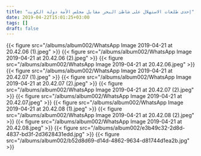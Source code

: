 ```yaml
---
title: "إحدى طلعات الاستهلال على شاطئ البحر مقابل مجلس الأمة دولة الكويت"
date: 2019-04-22T15:01:25+03:00
tags: []
draft: false
---
```


{{< figure src="/albums/album002/WhatsApp Image 2019-04-21 at 20.42.06 (1).jpeg" >}}
{{< figure src="/albums/album002/WhatsApp Image 2019-04-21 at 20.42.06 (2).jpeg" >}}
{{< figure src="/albums/album002/WhatsApp Image 2019-04-21 at 20.42.06.jpeg" >}}
{{< figure src="/albums/album002/WhatsApp Image 2019-04-21 at 20.42.07 (1).jpeg" >}}
{{< figure src="/albums/album002/WhatsApp Image 2019-04-21 at 20.42.07 (2).jpeg" >}}
{{< figure src="/albums/album002/WhatsApp Image 2019-04-21 at 20.42.07 (2).jpeg" >}}
{{< figure src="/albums/album002/WhatsApp Image 2019-04-21 at 20.42.07.jpeg" >}}
{{< figure src="/albums/album002/WhatsApp Image 2019-04-21 at 20.42.08 (1).jpeg" >}}
{{< figure src="/albums/album002/WhatsApp Image 2019-04-21 at 20.42.08 (2).jpeg" >}}
{{< figure src="/albums/album002/WhatsApp Image 2019-04-21 at 20.42.08.jpeg" >}}
{{< figure src="/albums/album002/e3b49c32-2d8d-4837-bd3f-2d3628431edd.jpg" >}}
{{< figure src="/albums/album002/b52d8d69-d14d-4862-9634-d81744d1ea2b.jpg" >}}
